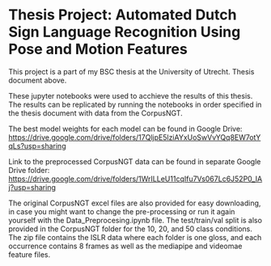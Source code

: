 # Thesis Project: Automated Dutch Sign Language Recognition Using Pose and Motion Features

This project is a part of my BSC thesis at the University of Utrecht. Thesis document above.

These jupyter notebooks were used to acchieve the results of this thesis. The results can be replicated by running the notebooks in order specified in the thesis document with data from the CorpusNGT.



The best model weights for each model can be found in Google Drive: https://drive.google.com/drive/folders/17QljpE5lziAYxUoSwVvYQq8EW7otYqLs?usp=sharing

Link to the preprocessed CorpusNGT data can be found in separate Google Drive folder: https://drive.google.com/drive/folders/1WrILLeU11cqIfu7Vs067Lc6J52P0_IAj?usp=sharing

The original CorpusNGT excel files are also provided for easy downloading, in case you might want to change the pre-processing or run it again yourself with the Data_Preprocesing.ipynb file. The test/train/val split is also provided in the CorpusNGT folder for the 10, 20, and 50 class conditions. The zip file contains the ISLR data where each folder is one gloss, and each occurrence contains 8 frames as well as the mediapipe and videomae feature files.

